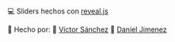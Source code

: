
:computer: Sliders hechos con [reveal.js](https://khan.github.io/KaTeX/https://github.com/hakimel/reveal.js
)

:pushpin: Hecho por: 
:paperclip: [Víctor Sánchez](https://github.com/vdsancheza)
:paperclip: [Daniel Jimenez](https://github.com/danieljimenez737)